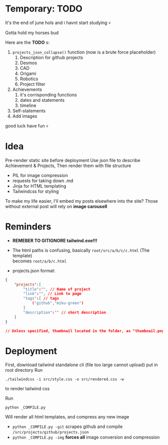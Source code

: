 # Temporary: TODO

It's the end of june hols and i havnt start studying 💀

Gotta hold my horses bud

Here are the **TODO** s:
1.  `projects_json_collapse()` function (now is a brute force placeholder)
    1. Description for github projects
    1. Desmos
    1. CAD
    1. Origami
    1. Robotics
    1. Project filter
1. Achievements
    1. it's corrisponding functions
    1. dates and statements
    1. timeline
1. Self-statements
1. Add images

good luck have fun 💀

# Idea
Pre-render static site before deployment
Use json file to describe Achievement & Projects, Then render them with file structure
- PIL for image compression
- requests for taking down .md
- Jinja for HTML templating
- Tailwindcss for styling

To make my life easier, I'll embed my posts elsewhere into the site?
Those without external post will rely on **image carousell**

# Reminders
- **REMEBER TO GITIGNORE tailwind.exe!!!**

- The html paths is confusing,
basically `root/src/a/b/c/c.html` (The template)\
becomes `root/a/b/c.html`

- projects.json format:
``` json
{
    "projects":[
        "title":"", // Name of project
        "link":"", // Link to page
        "tags":[ // tags
            ("github","miku-green")
        ]
        "description":"" // short description
    ]
}

// Unless specified, thumbnail located in the folder, as "thumbnail.png"
```


# Deployment
First, download tailwind standalone cli (file too large cannot upload)
put in root directory
Run
```console
./tailwindcss -i src/style.css -o src/rendered.css -w
```
to render tailwind css

Run
```console
python _COMPILE.py
```
Will render all html templates, and compress any new image

- `python _COMPILE.py -git`  scrapes github and compile `/src/projects/github/projects.json`
- `python _COMPILE.py -img`  **forces all** image conversion and compression
